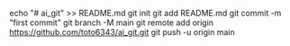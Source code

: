 echo "# ai_git" >> README.md
git init
git add README.md
git commit -m "first commit"
git branch -M main
git remote add origin https://github.com/toto6343/ai_git.git
git push -u origin main